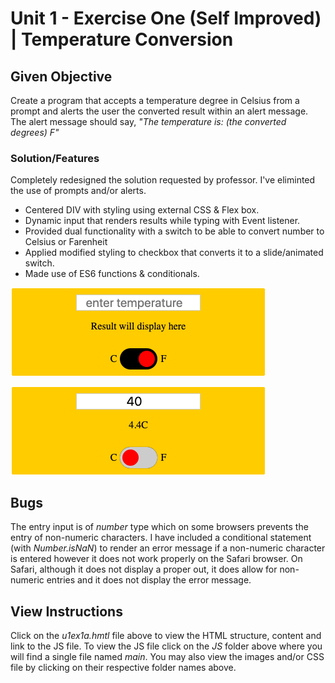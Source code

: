 # Unit 1 - Exercise One (Self Improved) | Temperature Conversion

## Given Objective

Create a program that accepts a temperature degree in Celsius from a prompt and alerts the user the converted result within an alert message. The alert message should say, _"The temperature is: (the converted degrees) F"_

### Solution/Features

Completely redesigned the solution requested by professor. I've eliminted the use of prompts and/or alerts.

- Centered DIV with styling using external CSS & Flex box.
- Dynamic input that renders results while typing with Event listener.
- Provided dual functionality with a switch to be able to convert number to Celsius or Farenheit
- Applied modified styling to checkbox that converts it to a slide/animated switch.
- Made use of ES6 functions & conditionals.

![Screen Shot](img/empty_ss.png)

![Screen Shot](img/filled_ss.png)

## Bugs

The entry input is of _number_ type which on some browsers prevents the entry of non-numeric characters. I have included a conditional statement (with _Number.isNaN_) to render an error message if a non-numeric character is entered however it does not work properly on the Safari browser. On Safari, although it does not display a proper out, it does allow for non-numeric entries and it does not display the error message.

## View Instructions

Click on the _u1ex1a.hmtl_ file above to view the HTML structure, content and link to the JS file. To view the JS file click on the _JS_ folder above where you will find a single file named _main_. You may also view the images and/or CSS file by clicking on their respective folder names above.
